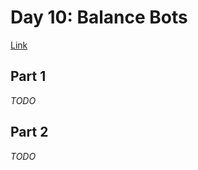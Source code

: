 # Day 10: Balance Bots
[Link](http://adventofcode.com/2016/day/10)

## Part 1
_TODO_

## Part 2
_TODO_
